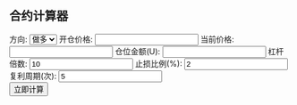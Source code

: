 <!DOCTYPE html>
<html lang="zh-CN">
<head>
  <meta charset="UTF-8">
  <meta name="viewport" content="width=device-width, initial-scale=1.0">
  <title>极简合约/期货计算器</title>
  <link rel="stylesheet" href="style.css">
</head>
<body>
  <div class="container">
    <h2>合约计算器</h2>
    <label>方向:
      <select id="direction">
        <option value="long">做多</option>
        <option value="short">做空</option>
      </select>
    </label>
    <label>开仓价格: <input type="number" id="entry" step="0.01"></label>
    <label>当前价格: <input type="number" id="current" step="0.01"></label>
    <label>仓位金额(U): <input type="number" id="amount"></label>
    <label>杠杆倍数: <input type="number" id="leverage" value="10"></label>
    <label>止损比例(%): <input type="number" id="stoploss" value="2"></label>
    <label>复利周期(次): <input type="number" id="cycles" value="5"></label>
    <div id="result"></div>
  </div>

  <!-- 底部悬浮按钮 -->
  <div class="bottom-bar">
    <button onclick="calculate()">立即计算</button>
  </div>

  <script src="app.js"></script>
</body>
</html>

